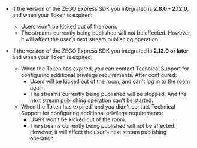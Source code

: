 - If the version of the ZEGO Express SDK you integrated is **2.8.0 - 2.12.0**, and when your Token is expired: 
    - Users won't be kicked out of the room.
    - The streams currently being published will not be affected. However, it will affect the user's next stream publishing operation.
    
- If the version of the ZEGO Express SDK you integrated is **2.13.0 or later**, and when your Token is expired: 
    - When the Token has expired, you can contact Technical Support for configuring additional privilege requirements. After configured:
        - Users will be kicked out of the room, and can't log in to the room again.
        - The streams currently being published will be stopped. And the next stream publishing operation can't be started.
    - When the Token has expired, and you didn't contact Technical Support for configuring additional privilege requirements:
        - Users won't be kicked out of the room.
        - The streams currently being published will not be affected. However, it will affect the user's next stream publishing operation.
















